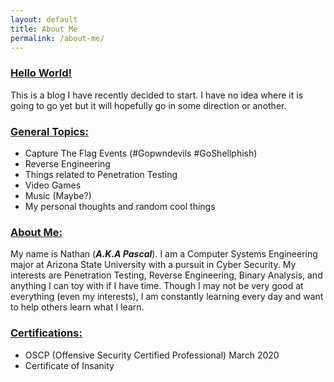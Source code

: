 ```yaml
---
layout: default
title: About Me
permalink: /about-me/
---
```

### <u>Hello World!</u>

This is a blog I have recently decided to start. I have no idea where it is going to go yet but it will hopefully go in some direction or another.

### <u>General Topics:</u>

* Capture The Flag Events (#Gopwndevils #GoShellphish)
* Reverse Engineering
* Things related to Penetration Testing
* Video Games
* Music (Maybe?)
* My personal thoughts and random cool things

### <u>About Me:</u>

My name is Nathan (***A.K.A Pascal***). I am a Computer Systems Engineering major at Arizona State University with a pursuit in Cyber Security. My interests are Penetration Testing, Reverse Engineering, Binary Analysis, and anything I can toy with if I have time. Though I may not be very good at everything (even my interests), I am constantly learning every day and want to help others learn what I learn.

### <u>Certifications:</u>

* OSCP (Offensive Security Certified Professional) March 2020
* Certificate of Insanity
